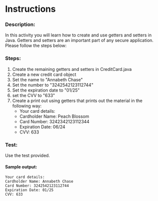 # Instructions  
### Description:
In this activity you will learn how to create and use getters and setters in Java. Getters and setters are an important part of any secure application.
Please follow the steps below:

### Steps:
1. Create the remaining getters and setters in CreditCard.java
2. Create a new credit card object
3. Set the name to "Annabeth Chase"
4. Set the number to "3242542123112744"
5. Set the expiration date to "01/25"
6. set the CVV to "633"
7. Create a print out using getters that prints out the material in the following way: 
    - Your card details:
    - Cardholder Name: Peach Blossom
    - Card Number: 3242342123112344
    - Expiration Date: 06/24
    - CVV: 633

### Test:
Use the test provided. 

#### Sample output:
```
Your card details:
Cardholder Name: Annabeth Chase
Card Number: 3242542123112744
Expiration Date: 01/25
CVV: 633


  
  